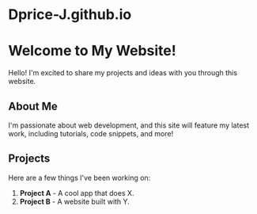 # Dprice-J.github.io
# Welcome to My Website!

Hello! I'm excited to share my projects and ideas with you through this website.

## About Me
I'm passionate about web development, and this site will feature my latest work, including tutorials, code snippets, and more!

## Projects
Here are a few things I've been working on:
1. **Project A** - A cool app that does X.
2. **Project B** - A website built with Y.
